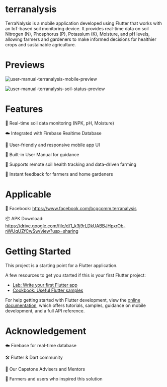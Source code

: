 # terranalysis

TerraNalysis is a mobile application developed using Flutter that works with an IoT-based soil monitoring device. It provides real-time data on soil Nitrogen (N), Phosphorus (P), Potassium (K), Moisture, and pH levels, allowing farmers and gardeners to make informed decisions for healthier crops and sustainable agriculture.

# Previews

![user-manual-terranalysis-mobile-preview](https://github.com/user-attachments/assets/8806c0da-180b-4175-8d02-c0405b882fe4)

![user-manual-terranalysis-soil-status-preview](https://github.com/user-attachments/assets/2ae5fa55-1415-4f79-8313-91ae8ee77a63)

# Features

📡 Real-time soil data monitoring (NPK, pH, Moisture)

☁️ Integrated with Firebase Realtime Database

📱 User-friendly and responsive mobile app UI

📘 Built-in User Manual for guidance

🌿 Supports remote soil health tracking and data-driven farming

🔔 Instant feedback for farmers and home gardeners

# Applicable

🔗 Facebook: https://www.facebook.com/bcgcomm.terranalysis

📦 APK Download: https://drive.google.com/file/d/1_k3j9rLDkUABBJHpxrOb-nWUqUZfCwSw/view?usp=sharing

# Getting Started

This project is a starting point for a Flutter application.

A few resources to get you started if this is your first Flutter project:

- [Lab: Write your first Flutter app](https://docs.flutter.dev/get-started/codelab)
- [Cookbook: Useful Flutter samples](https://docs.flutter.dev/cookbook)

For help getting started with Flutter development, view the
[online documentation](https://docs.flutter.dev/), which offers tutorials,
samples, guidance on mobile development, and a full API reference.

# Acknowledgement

☁️ Firebase for real-time database

🛠️ Flutter & Dart community

🤝 Our Capstone Advisers and Mentors

🌱 Farmers and users who inspired this solution
